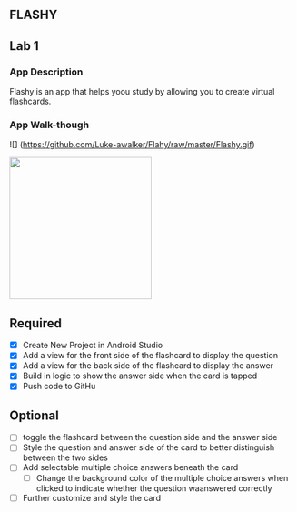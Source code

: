 
## FLASHY

## Lab 1

### App Description
Flashy is an app that helps yoou study by allowing you to create virtual flashcards.

### App Walk-though

![] (https://github.com/Luke-awalker/Flahy/raw/master/Flashy.gif)

<img src="https://github.com/Luke-awalker/Flahy/raw/master/Flashy.gif" width="250"><br>

## Required
- [x] Create New Project in Android Studio
- [x] Add a view for the front side of the flashcard to display the question
- [x] Add a view for the back side of the flashcard to display the answer
- [x] Build in logic to show the answer side when the card is tapped
- [x] Push code to GitHu
## Optional
- [ ] toggle the flashcard between the question side and the answer side
- [ ] Style the question and answer side of the card to better distinguish between the two sides
- [ ] Add selectable multiple choice answers beneath the card
   - [ ] Change the background color of the multiple choice answers when clicked to indicate whether the question waanswered correctly
- [ ] Further customize and style the card
